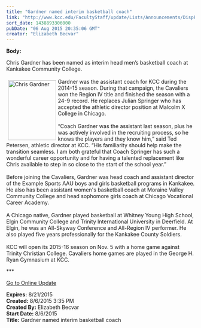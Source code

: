 ```yaml
---
title: "Gardner named interim basketball coach"
link: "http://www.kcc.edu/FacultyStaff/update/Lists/Announcements/DispForm.aspx?ID=1995"
sort_date: 1438893306000
pubDate: "06 Aug 2015 20:35:06 GMT"
creator: "Elizabeth Becvar"
---
```


<div><b>Body:</b> <div class="ExternalClass7640770824B048D7B4F24D1E9F97C86B"><p>​Chris Gardner has been named as interim head men’s basketball coach at Kankakee Community College.<br /><br /><img width="111" height="140" alt="Chris Gardner" src="/FacultyStaff/update/PublishingImages/Chris_Gardner_update.jpg" style="height:160px;vertical-align:auto;float:left;margin:5px;width:128px" />Gardner was the assistant coach for KCC during the 2014-15 season. During that campaign, the Cavaliers won the Region IV title and finished the season with a 24-9 record. He replaces Julian Springer who has accepted the athletic director position at Malcolm X College in Chicago.<br /><br />“Coach Gardner was the assistant last season, plus he was actively involved in the recruiting process, so he knows the players and they know him,” said Ted Petersen, athletic director at KCC. “His familiarity should help make the transition seamless. I am both grateful that Coach Springer has such a wonderful career opportunity and for having a talented replacement like Chris available to step in so close to the start of the school year.”<br /><br />Before joining the Cavaliers, Gardner was head coach and assistant director of the Example Sports AAU boys and girls basketball programs in Kankakee. He also has been assistant women's basketball coach at Moraine Valley Community College and head sophomore girls coach at Chicago Vocational Career Academy.<br /><br />A Chicago native, Gardner played basketball at Whitney Young High School, Elgin Community College and Trinity International University in Deerfield. At Elgin, he was an All-Skyway Conference and All-Region IV performer. He also played five years professionally for the Kankakee County Soldiers.<br /><br />KCC will open its 2015-16 season on Nov. 5 with a home game against Trinity Christian College. Cavaliers home games are played in the George H. Ryan Gymnasium at KCC.<br /></p>
<p>***</p>
<p><a href="/FacultyStaff/update/Pages/dailyupdate.aspx">Go to Online Update</a><br /></p></div></div>
<div><b>Expires:</b> 8/21/2015</div>
<div><b>Created:</b> 8/6/2015 3:35 PM</div>
<div><b>Created By:</b> Elizabeth Becvar</div>
<div><b>Start Date:</b> 8/6/2015</div>
<div><b>Title:</b> Gardner named interim basketball coach</div>
